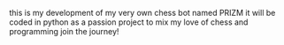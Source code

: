 this is my development of my very own chess bot named PRIZM
it will be coded in python as a passion project to mix my love of chess and programming
join the journey!